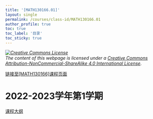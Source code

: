 ```yaml
---
title: '[MATH130166.01]'
layout: single
permalink: /courses/class-id/MATH130166.01
author_profile: true
toc: true
toc_label: '目录'
toc_sticky: true
---
```


<div class='notice--warning'>
<p><i><a rel='license' href='http://creativecommons.org/licenses/by-nc-sa/4.0/'><img alt='Creative Commons License' style='border-width:0' src='https://i.creativecommons.org/l/by-nc-sa/4.0/88x31.png' /></a><br /> The content of this webpage is licensed under a <a rel='license' href='http://creativecommons.org/licenses/by-nc-sa/4.0/'>Creative Commons Attribution-NonCommercial-ShareAlike 4.0 International License</a>.</i></p>
</div>

<a href='https://fdu-math.github.io/courses/MATH130166'>链接至[MATH130166]课程页面<a>

# 2022-2023学年第1学期

<a href='https://fdu-math.github.io/assets/docs/courses/MATH130166.01-2022-2023-1 (Encrypted).pdf'>课程大纲</a>